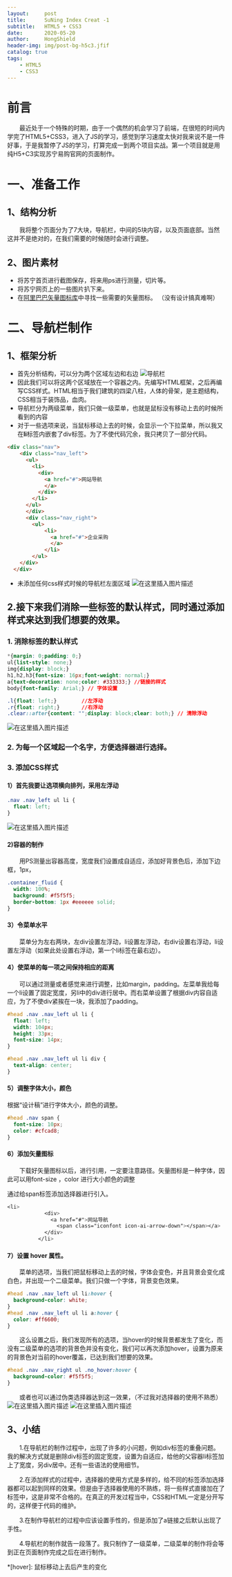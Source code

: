 ```yaml
---
layout:     post
title:      SuNing Index Creat -1
subtitle:   HTML5 + CSS3
date:       2020-05-20
author:     HongShield
header-img: img/post-bg-h5c3.jfif
catalog: true
tags:
    - HTML5
    - CSS3
---
```

# 前言
&emsp;&emsp;最近处于一个特殊的时期，由于一个偶然的机会学习了前端，在很短的时间内学完了HTML5+CSS3，进入了JS的学习，感觉到学习速度太快对我来说不是一件好事，于是我暂停了JS的学习，打算完成一到两个项目实战。第一个项目就是用纯H5+C3实现苏宁易购官网的页面制作。
# 一、准备工作
## 1、结构分析
&emsp;&emsp;我将整个页面分为了7大块，导航栏，中间的5块内容，以及页面底部。当然这并不是绝对的，在我们需要的时候随时会进行调整。

## 2、图片素材
 - 将苏宁首页进行截图保存，将来用ps进行测量，切片等。
 - 将苏宁网页上的一些图片扒下来。
 - 在[阿里巴巴矢量图标库](https://www.iconfont.cn/)中寻找一些需要的矢量图标。
 （没有设计搞真难啊）
 # 二、导航栏制作
 ## 1、框架分析
 - 首先分析结构，可以分为两个区域左边和右边
![导航栏](https://img-blog.csdnimg.cn/20200518205107832.png#pic_center)
 - 因此我们可以将这两个区域放在一个容器之内。先编写HTML框架，之后再编写CSS样式。HTML相当于我们建筑的四梁八柱，人体的骨架，是主题结构，CSS相当于装饰品，血肉。
 - 导航栏分为两级菜单，我们只做一级菜单，也就是鼠标没有移动上去的时候所看到的内容
 - 对于一些选项来说，当鼠标移动上去的时候，会显示一个下拉菜单，所以我又在**li**标签内嵌套了div标签。为了不使代码冗余，我只拷贝了一部分代码。
```html
<div class="nav">
    <div class="nav_left">
      <ul>
        <li>
          <div>
            <a href="#">网站导航
            </a>
          </div>
        </li>
      </ul>
      </div>
      <div class="nav_right">
      	<ul>
	        <li>
	          <a href="#">企业采购
	          </a>
	        </li>
		</ul>
    </div>
  </div>
```
- 未添加任何css样式时候的导航栏左面区域
![在这里插入图片描述](https://img-blog.csdnimg.cn/20200518212311404.png )
## 2.接下来我们消除一些标签的默认样式，同时通过添加样式来达到我们想要的效果。
### 1. 消除标签的默认样式

```css
*{margin: 0;padding: 0;}
ul{list-style: none;}
img{display: block;}
h1,h2,h3{font-size: 16px;font-weight: normal;} 
a{text-decoration: none;color: #333333;} //链接的样式
body{font-family: Arial;} // 字体设置

.l{float: left;}		//左浮动
.r{float: right;}		//右浮动
.clear::after{content: "";display: block;clear: both;} // 清除浮动
```
![在这里插入图片描述](https://img-blog.csdnimg.cn/20200519123035952.png)
### 2. 为每一个区域起一个名字，方便选择器进行选择。
### 3. 添加CSS样式
#### 1）首先我要让选项横向排列，采用左浮动

```css
.nav .nav_left ul li {
  float: left;
}
```
![在这里插入图片描述](https://img-blog.csdnimg.cn/2020051912445499.png)
#### 2)容器的制作
&emsp;&emsp;用PS测量出容器高度，宽度我们设置成自适应，添加好背景色后，添加下边框，1px，

```css
.container_fluid {
  width: 100%;
  background: #f5f5f5;
  border-bottom: 1px #eeeeee solid;
}
```

#### 3）令菜单水平
&emsp;&emsp;菜单分为左右两块，左div设置左浮动，li设置左浮动，右div设置右浮动，li设置左浮动（如果此处设置右浮动，第一个li标签在最右边）。

#### 4）使菜单的每一项之间保持相应的距离
&emsp;&emsp;可以通过测量或者感觉来进行调整，比如margin，padding。左菜单我给每一个li设置了固定宽度，另li中的div进行居中。而右菜单设置了根据div内容自适应，为了不使div紧挨在一块，我添加了padding。

```css
#head .nav .nav_left ul li {
  float: left;
  width: 104px;
  height: 33px;
  font-size: 14px;
}

#head .nav .nav_left ul li div {
  text-align: center;
}
```
#### 5）调整字体大小，颜色
根据“设计稿”进行字体大小，颜色的调整。

```css
#head .nav span {
  font-size: 10px;
  color: #cfcad8;
}
```
#### 6）添加矢量图标
&emsp;&emsp;下载好矢量图标以后，进行引用，一定要注意路径。矢量图标是一种字体，因此可以用font-size ，color 进行大小颜色的调整

通过给span标签添加选择器进行引入。

```css
<li>
            <div>
              <a href="#">网站导航
                <span class="iconfont icon-ai-arrow-down"></span></a>
            </div>
          </li>
```
#### 7）设置 hover 属性。
&emsp;&emsp;菜单的选项，当我们把鼠标移动上去的时候，字体会变色，并且背景会变化成白色，并出现一个二级菜单。我们只做一个字体，背景变色效果。

```css
#head .nav .nav_left ul li:hover {
  background-color: white;
}
#head .nav .nav_left ul li a:hover {
  color: #ff6600;
}
```
&emsp;&emsp;这么设置之后，我们发现所有的选项，当hover的时候背景都发生了变化，而没有二级菜单的选项的背景色并没有变化，我们可以再次添加hover，设置为原来的背景色对当前的hover覆盖，已达到我们想要的效果。

```css
#head .nav .nav_right ul .no_hover:hover {
  background-color: #f5f5f5;
}
```
&emsp;&emsp;或者也可以通过伪类选择器达到这一效果，（不过我对选择器的使用不熟悉）
![在这里插入图片描述](https://img-blog.csdnimg.cn/20200520150220824.png)
![在这里插入图片描述](https://img-blog.csdnimg.cn/20200520150125258.png)
 
## 3、小结
&emsp;&emsp;1.在导航栏的制作过程中，出现了许多的小问题，例如div标签的重叠问题。我的解决方式就是删除div标签的固定宽度，设置为自适应，给他的父容器li标签加上了宽度，另div居中。还有一些语法的使用细节。

&emsp;&emsp;2.在添加样式的过程中，选择器的使用方式是多样的，给不同的标签添加选择器都可以起到同样的效果。但是由于选择器使用的不熟练，将一些样式直接加在了标签中，这是非常不合格的。在真正的开发过程当中，CSS和HTML一定是分开写的，这样便于代码的维护。

&emsp;&emsp;3.在制作导航栏的过程中应该设置手性的，但是添加了a链接之后默认出现了手性。

&emsp;&emsp;4.导航栏的制作就告一段落了。我只制作了一级菜单，二级菜单的制作将会等到正在页面制作完成之后在进行制作。

*[hover]: 鼠标移动上去后产生的变化
